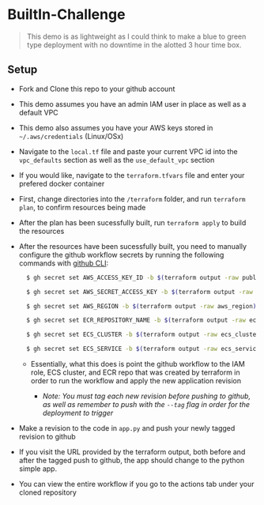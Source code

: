 # BuiltIn-Challenge

> This demo is as lightweight as I could think to make a blue to green type deployment with no downtime in the alotted 3 hour time box.

## Setup

- Fork and Clone this repo to your github account

- This demo assumes you have an admin IAM user in place as well as a default VPC

- This demo also assumes you have your AWS keys stored in `~/.aws/credentials` (Linux/OSx)

- Navigate to the `local.tf` file and paste your current VPC id into the `vpc_defaults` section as well as the `use_default_vpc` section

- If you would like, navigate to the `terraform.tfvars` file and enter your prefered docker container

- First, change directories into the `/terraform` folder, and run `terraform plan`, to confirm resources being made

- After the plan has been sucessfully built, run `terraform apply` to build the resources

- After the resources have been sucessfully built, you need to manually configure the github workflow secrets by running the following commands with [github CLI](https://github.com/cli/cli):

  ```BASH
    $ gh secret set AWS_ACCESS_KEY_ID -b $(terraform output -raw publisher_access_key)

    $ gh secret set AWS_SECRET_ACCESS_KEY -b $(terraform output -raw publisher_secret_key)

    $ gh secret set AWS_REGION -b $(terraform output -raw aws_region)

    $ gh secret set ECR_REPOSITORY_NAME -b $(terraform output -raw ecr_repository_name)

    $ gh secret set ECS_CLUSTER -b $(terraform output -raw ecs_cluster)

    $ gh secret set ECS_SERVICE -b $(terraform output -raw ecs_service)
  ```

  - Essentially, what this does is point the github workflow to the IAM role, ECS cluster, and ECR repo that was created by terraform in order to run the workflow and apply the new application revision

    - *Note: You must tag each new revision before pushing to github, as well as remember to push with the `--tag` flag in order for the deployment to trigger*

- Make a revision to the code in `app.py` and push your newly tagged revision to github

- If you visit the URL provided by the terraform output, both before and after the tagged push to github, the app should change to the python simple app.

- You can view the entire workflow if you go to the actions tab under your cloned repository
